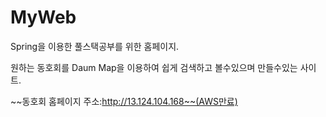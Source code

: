 # MyWeb
Spring을 이용한 풀스택공부를 위한 홈페이지.

원하는 동호회를 Daum Map을 이용하여 쉽게 검색하고 볼수있으며 만들수있는 사이트.

~~동호회 홈페이지 주소:http://13.124.104.168~~(AWS만료)
